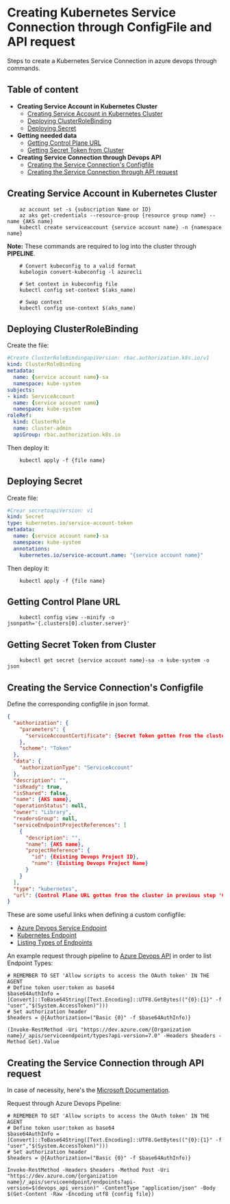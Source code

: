# Creating Kubernetes Service Connection through ConfigFile and API request

Steps to create a Kubernetes Service Connection in azure devops through commands.

## Table of content

* **Creating Service Account in Kubernetes Cluster**
  * [Creating Service Account in Kubernetes Cluster](#creating-service-account-in-kubernetes-cluster)
  * [Deploying ClusterRoleBinding](#deploying-clusterrolebinding)
  * [Deploying Secret](#deploying-secret)
* **Getting needed data**
  * [Getting Control Plane URL](#getting-control-plane-url)
  * [Getting Secret Token from Cluster](#getting-secret-token-from-cluster)
* **Creating Service Connection through Devops API**
  * [Creating the Service Connection's Configfile](#creating-the-service-connections-configfile)
  * [Creating the Service Connection through API request](#creating-the-service-connection-through-api-request)

## Creating Service Account in Kubernetes Cluster

```pwsh
    az account set -s {subscription Name or ID}
    az aks get-credentials --resource-group {resource group name} --name {AKS name}
    kubectl create serviceaccount {service account name} -n {namespace name}
```

**Note:** These commands are required to log into the cluster through **PIPELINE**.

```pwsh
    # Convert kubeconfig to a valid format
    kubelogin convert-kubeconfig -l azurecli

    # Set context in kubeconfig file
    kubectl config set-context $(aks_name)

    # Swap context
    kubectl config use-context $(aks_name)
```

## Deploying ClusterRoleBinding

Create the file:

```yaml
#Create ClusterRoleBindingapiVersion: rbac.authorization.k8s.io/v1
kind: ClusterRoleBinding
metadata:
  name: {service account name}-sa
  namespace: kube-system
subjects:
- kind: ServiceAccount
  name: {service account name}
  namespace: kube-system
roleRef:
  kind: ClusterRole
  name: cluster-admin
  apiGroup: rbac.authorization.k8s.io
```

Then deploy it:

```pwsh
    kubectl apply -f {file name}
```

## Deploying Secret

Create file:

```yaml
#Crear secretoapiVersion: v1
kind: Secret
type: kubernetes.io/service-account-token
metadata:
  name: {service account name}-sa
  namespace: kube-system
  annotations:
    kubernetes.io/service-account.name: "{service account name}"
```

Then deploy it:

```pwsh
    kubectl apply -f {file name}
```

## Getting Control Plane URL

```pwsh
    kubectl config view --minify -o jsonpath='{.clusters[0].cluster.server}'
```

## Getting Secret Token from Cluster

```pwsh
    kubectl get secret {service account name}-sa -n kube-system -o json
```

## Creating the Service Connection's Configfile

Define the corresponding configfile in json format.

```json
{
  "authorization": {
    "parameters": {
      "serviceAccountCertificate": {Secret Token gotten from the cluster in previous step 'Getting Secret Token from Cluster'}
    },
    "scheme": "Token"
  },
  "data": {
    "authorizationType": "ServiceAccount"
  },
  "description": "",
  "isReady": true,
  "isShared": false,
  "name": {AKS name},
  "operationStatus": null,
  "owner": "Library",
  "readersGroup": null,
  "serviceEndpointProjectReferences": [
    {
      "description": "",
      "name": {AKS name},
      "projectReference": {
        "id": {Existing Devops Project ID},
        "name": {Existing Devops Project Name}
      }
    }
  ],
  "type": "kubernetes",
  "url": {Control Plane URL gotten from the cluster in previous step 'Getting Control Plane URL'}
}
```

These are some useful links when defining a custom configfile:

* [Azure Devops Service Endpoint][CreateDevopsEndPoint]
* [Kubernetes Endpoint][KubernetesEndpoint]
* [Listing Types of Endpoints][APIGetEndpointTypes]

An example request through pipeline to [Azure Devops API][APIGetEndpointTypes] in order to list Endpoint Types:

```pwsh
# REMEMBER TO SET 'Allow scripts to access the OAuth token' IN THE AGENT
# Define token user:token as base64 
$base64AuthInfo = [Convert]::ToBase64String([Text.Encoding]::UTF8.GetBytes(("{0}:{1}" -f "user","$(System.AccessToken)")))
# Set authorization header
$headers = @{Authorization=("Basic {0}" -f $base64AuthInfo)}
    
(Invoke-RestMethod -Uri "https://dev.azure.com/{Organization name}/_apis/serviceendpoint/types?api-version=7.0" -Headers $headers -Method Get).Value
```

## Creating the Service Connection through API request

In case of necessity, here's the [Microsoft Documentation][APICreateEndpoint].

Request through Azure Devops Pipeline:

```pwsh
# REMEMBER TO SET 'Allow scripts to access the OAuth token' IN THE AGENT
# Define token user:token as base64 
$base64AuthInfo = [Convert]::ToBase64String([Text.Encoding]::UTF8.GetBytes(("{0}:{1}" -f "user","$(System.AccessToken)")))
# Set authorization header
$headers = @{Authorization=("Basic {0}" -f $base64AuthInfo)}

Invoke-RestMethod -Headers $headers -Method Post -Uri "https://dev.azure.com/{organization name}/_apis/serviceendpoint/endpoints?api-version=$(devops_api_version)" -ContentType "application/json" -Body $(Get-Content -Raw -Encoding utf8 {config file})
```

[CreateDevopsEndpoint]: https://learn.microsoft.com/en-us/azure/devops/cli/service-endpoint?view=azure-devops
[KubernetesEndpoint]: https://learn.microsoft.com/en-us/azure/devops/pipelines/library/service-endpoints?view=azure-devops&tabs=yaml#kubernetes-service-connection
[APICreateEndpoint]: https://learn.microsoft.com/en-us/rest/api/azure/devops/serviceendpoint/endpoints/create?view=azure-devops-rest-7.0&tabs=HTTP
[APIGetEndpointTypes]: https://learn.microsoft.com/en-us/rest/api/azure/devops/serviceendpoint/types/list?view=azure-devops-rest-7.0&tabs=HTTP
